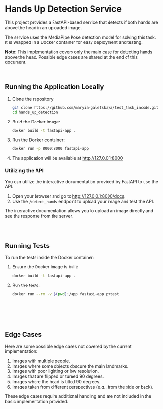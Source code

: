# Hands Up Detection Service

This project provides a FastAPI-based service that detects if both hands are above the head in an uploaded image. 

The service uses the MediaPipe Pose detection model for solving this task.
It is wrapped in a Docker container for easy deployment and testing.

**Note:** This implementation covers only the main case for detecting hands above the head. Possible edge cases are shared at the end of this document.

<br>

## Running the Application Locally

1. Clone the repository:
   ```sh
   git clone https://github.com/maryia-galetskaya/test_task_incode.git
   cd hands_up_detection
   ```

2. Build the Docker image:
    ```sh
    docker build -t fastapi-app .
    ```

3. Run the Docker container:
    ```sh
    docker run -p 8000:8000 fastapi-app
    ```

4. The application will be available at http://127.0.0.1:8000
### Utilizing the API
You can utilize the interactive documentation provided by FastAPI to use the API.

1. Open your browser and go to http://127.0.0.1:8000/docs.
2. Use the `/detect_hands` endpoint to upload your image and test the API.

The interactive documentation allows you to upload an image directly and see the response from the server.

<br>
<br>

## Running Tests
To run the tests inside the Docker container:

1. Ensure the Docker image is built:
    ```sh
    docker build -t fastapi-app .
    ```

2. Run the tests:
    ```sh
    docker run --rm -v $(pwd):/app fastapi-app pytest
    ```

<br>
<br>
<br>
<br>

## Edge Cases

Here are some possible edge cases not covered by the current implementation:

1. Images with multiple people.
2. Images where some objects obscure the main landmarks.
3. Images with poor lighting or low resolution.
4. Images that are flipped or turned 90 degrees.
5. Images where the head is tilted 90 degrees.
6. Images taken from different perspectives (e.g., from the side or back).

These edge cases require additional handling and are not included in the basic implementation provided.